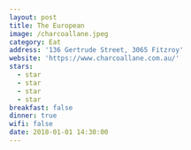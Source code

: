 ```yaml
---
layout: post
title: The European
image: /charcoallane.jpeg
category: Eat
address: '136 Gertrude Street, 3065 Fitzroy'
website: 'https://www.charcoallane.com.au/'
stars:
  - star
  - star
  - star
  - star
breakfast: false
dinner: true
wifi: false
date: 2018-01-01 14:30:00
---
```

